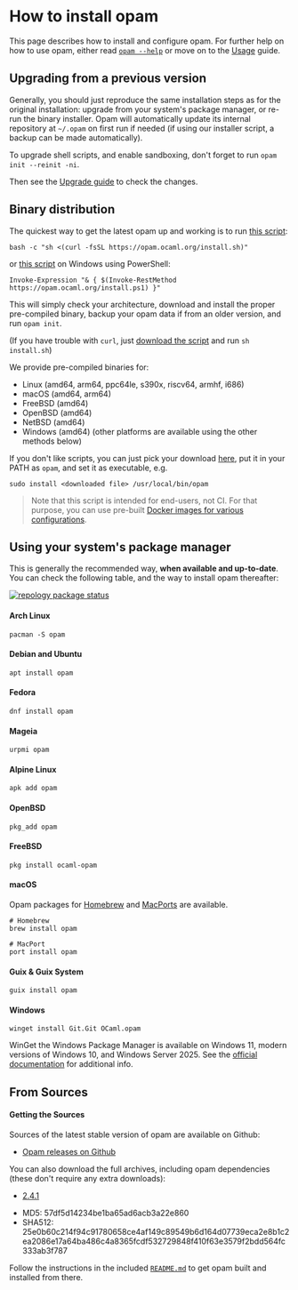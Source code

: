 # How to install opam

This page describes how to install and configure opam. For further help on how
to use opam, either read [`opam --help`](man/opam.html) or move on to the
[Usage](Usage.html) guide.

## Upgrading from a previous version

Generally, you should just reproduce the same installation steps as for the
original installation: upgrade from your system's package manager, or re-run the
binary installer. Opam will automatically update its internal repository at
`~/.opam` on first run if needed (if using our installer script, a backup can be
made automatically).

To upgrade shell scripts, and enable sandboxing, don't forget to run `opam init
--reinit -ni`.

Then see the [Upgrade guide](Upgrade_guide.html) to check the changes.


## Binary distribution

The quickest way to get the latest opam up and working is to run
[this script](https://raw.githubusercontent.com/ocaml/opam/master/shell/install.sh):
```
bash -c "sh <(curl -fsSL https://opam.ocaml.org/install.sh)"
```
or [this script](https://raw.githubusercontent.com/ocaml/opam/master/shell/install.ps1) on Windows using PowerShell:
```
Invoke-Expression "& { $(Invoke-RestMethod https://opam.ocaml.org/install.ps1) }"
```

This will simply check your architecture, download and install the proper
pre-compiled binary, backup your opam data if from an older version, and run
`opam init`.

(If you have trouble with `curl`, just
[download the script](https://raw.githubusercontent.com/ocaml/opam/master/shell/install.sh)
and run `sh install.sh`)

We provide pre-compiled binaries for:
- Linux (amd64, arm64, ppc64le, s390x, riscv64, armhf, i686)
- macOS (amd64, arm64)
- FreeBSD (amd64)
- OpenBSD (amd64)
- NetBSD (amd64)
- Windows (amd64)
(other platforms are available using the other methods below)

If you don't like scripts, you can just pick your download
[here](https://github.com/ocaml/opam/releases), put it in your PATH as
`opam`, and set it as executable, e.g.

```
sudo install <downloaded file> /usr/local/bin/opam
```

> Note that this script is intended for end-users, not CI. For that purpose,
> you can use pre-built [Docker images for various
> configurations](https://hub.docker.com/r/ocaml/opam).

## Using your system's package manager

This is generally the recommended way, **when available and up-to-date**. You
can check the following table, and the way to install opam thereafter:

[![repology package status](https://repology.org/badge/vertical-allrepos/opam.svg?exclude_unsupported=1)](https://repology.org/project/opam/versions)

#### Arch Linux

```
pacman -S opam
```

#### Debian and Ubuntu

```
apt install opam
```

#### Fedora

```
dnf install opam
```

#### Mageia

```
urpmi opam
```

#### Alpine Linux

```
apk add opam
```

#### OpenBSD

```
pkg_add opam
```

#### FreeBSD

```
pkg install ocaml-opam
```

#### macOS

Opam packages for [Homebrew](https://brew.sh/) and [MacPorts](http://www.macports.org/) are available.

```
# Homebrew
brew install opam

# MacPort
port install opam
```

#### Guix & Guix System

```
guix install opam
```

#### Windows

```
winget install Git.Git OCaml.opam
```

WinGet the Windows Package Manager is available on Windows 11, modern versions of Windows 10, and Windows Server 2025.
See the [official documentation](https://learn.microsoft.com/en-us/windows/package-manager/winget/) for additional info.

## From Sources

#### Getting the Sources

Sources of the latest stable version of opam are available on Github:

* [Opam releases on Github](https://github.com/ocaml/opam/releases)

You can also download the full archives, including opam dependencies (these
don't require any extra downloads):

* [2.4.1](https://github.com/ocaml/opam/releases/download/2.4.1/opam-full-2.4.1.tar.gz)
 - MD5: 57df5d14234be1ba65ad6acb3a22e860
 - SHA512: 25e0b60c214f94c91780658ce4af149c89549b6d164d07739eca2e8b1c2ea2086e17a64ba486c4a8365fcdf532729848f410f63e3579f2bdd564fc333ab3f787

Follow the instructions in the included
[`README.md`](https://github.com/ocaml/opam#readme) to get opam built and
installed from there.
